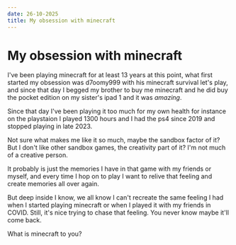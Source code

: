```yaml
---
date: 26-10-2025
title: My obsession with minecraft
---
```


# My obsession with minecraft

I've been playing minecraft for at least 13 years at this point, what first started my obsession was d7oomy999 with his minecraft survival let's play, and since that day I begged my brother to buy me minecraft and he did buy the pocket edition on my sister's ipad 1 and it was *amazing*.

Since that day I've been playing it too much for my own health for instance on the playstaion I played 1300 hours and I had the ps4 since 2019 and stopped playing in late 2023.

Not sure what makes me like it so much, maybe the sandbox factor of it? But I don't like other sandbox games, the creativity part of it? I'm not much of a creative person.

It probably is just the memories I have in that game with my friends or myself, and every time I hop on to play I want to relive that feeling and create memories all over again.

But deep inside I know, we all know I can't recreate the same feeling I had when I started playing minecraft or when I played it with my friends in COVID. Still, it's nice trying to chase that feeling. You never know maybe it'll come back.

What is minecraft to you?
